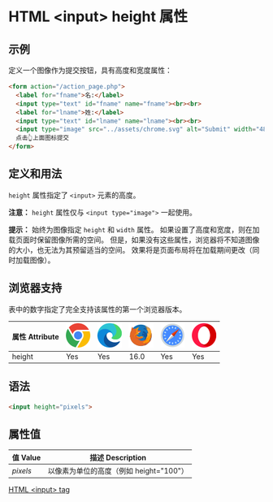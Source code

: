 HTML \<input> height 属性
===

## 示例

定义一个图像作为提交按钮，具有高度和宽度属性：

```html idoc:preview:iframe
<form action="/action_page.php">
  <label for="fname">名:</label>
  <input type="text" id="fname" name="fname"><br><br>
  <label for="lname">姓:</label>
  <input type="text" id="lname" name="lname"><br><br>
  <input type="image" src="../assets/chrome.svg" alt="Submit" width="48" height="48"  formtarget="_blank"><br>
  点击👆上面图标提交
</form>
```

## 定义和用法

`height` 属性指定了 `<input>` 元素的高度。

**注意：** `height` 属性仅与 `<input type="image">` 一起使用。

**提示：** 始终为图像指定 `height` 和 `width` 属性。 如果设置了高度和宽度，则在加载页面时保留图像所需的空间。 但是，如果没有这些属性，浏览器将不知道图像的大小，也无法为其预留适当的空间。 效果将是页面布局将在加载期间更改（同时加载图像）。

## 浏览器支持

表中的数字指定了完全支持该属性的第一个浏览器版本。

| 属性 Attribute | ![chrome][1] | ![edge][2] | ![firefox][3] | ![safari][4] | ![opera][5] |
| --- | --- | --- | --- | --- | --- |
| height    | Yes | Yes | 16.0 | Yes | Yes |

## 语法

```html
<input height="pixels">
```

## 属性值

| 值 Value | 描述 Description |
| ----- | ----- |
| *pixels* | 以像素为单位的高度（例如 height="100"） |
<!--rehype:style=width: 100%; display: inline-table;-->

[HTML \<input> tag](./input.md "HTML input 标签参考")

[1]: ../assets/chrome.svg
[2]: ../assets/edge.svg
[3]: ../assets/firefox.svg
[4]: ../assets/safari.svg
[5]: ../assets/opera.svg

